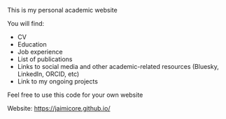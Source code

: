 This is my personal academic website

You will find:
  - CV
  - Education
  - Job experience
  - List of publications
  - Links to social media and other academic-related resources (Bluesky, LinkedIn, ORCID, etc)
  - Link to my ongoing projects

Feel free to use this code for your own website

Website: https://jaimicore.github.io/
